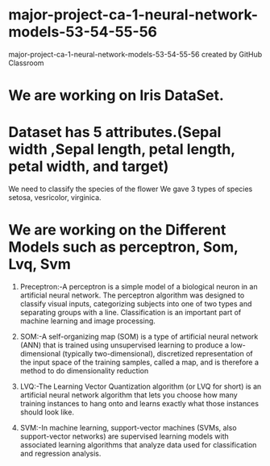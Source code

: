 # major-project-ca-1-neural-network-models-53-54-55-56
major-project-ca-1-neural-network-models-53-54-55-56 created by GitHub Classroom

# We are working on Iris DataSet.
# Dataset has 5 attributes.(Sepal width ,Sepal length, petal length, petal width, and target)

We need to classify the species of the flower 
We gave 3 types of species setosa, vesricolor, virginica.

# We are working on the Different Models such as perceptron, Som, Lvq, Svm

1. Preceptron:-A perceptron is a simple model of a biological neuron in an artificial neural network. The perceptron algorithm was designed to classify visual inputs, categorizing subjects into one of two types and separating groups with a line. Classification is an important part of machine learning and image processing.

2. SOM:-A self-organizing map (SOM) is a type of artificial neural network (ANN) that is trained using unsupervised learning to produce a low-dimensional (typically two-dimensional), discretized representation of the input space of the training samples, called a map, and is therefore a method to do dimensionality reduction

3. LVQ:-The Learning Vector Quantization algorithm (or LVQ for short) is an artificial neural network algorithm that lets you choose how many training instances to hang onto and learns exactly what those instances should look like.

4. SVM:-In machine learning, support-vector machines (SVMs, also support-vector networks) are supervised learning models with associated learning algorithms that analyze data used for classification and regression analysis.



